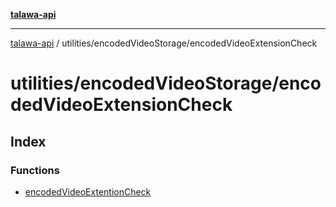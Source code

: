 [**talawa-api**](../../../README.md)

***

[talawa-api](../../../modules.md) / utilities/encodedVideoStorage/encodedVideoExtensionCheck

# utilities/encodedVideoStorage/encodedVideoExtensionCheck

## Index

### Functions

- [encodedVideoExtentionCheck](functions/encodedVideoExtentionCheck.md)

